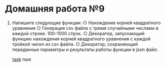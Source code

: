 # Домашняя работа №9

1. Напишите следующие функции:
○ Нахождение корней квадратного уравнения
○ Генерация csv файла с тремя случайными числами в каждой строке.
100-1000 строк.
○ Декоратор, запускающий функцию нахождения корней квадратного
уравнения с каждой тройкой чисел из csv файла.
○ Декоратор, сохраняющий переданные параметры и результаты работы
функции в json файл.

    [task](hw9.py)
пше